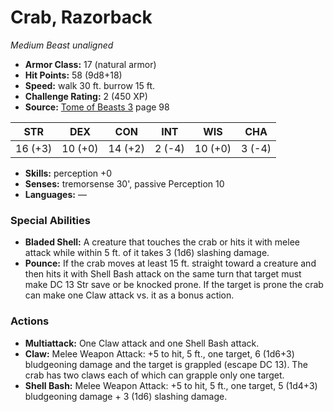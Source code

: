 # Crab, Razorback

*Medium* *Beast* *unaligned*

- **Armor Class:** 17 (natural armor)
- **Hit Points:** 58 (9d8+18)
- **Speed:** walk 30 ft. burrow 15 ft.
- **Challenge Rating:** 2 (450 XP)
- **Source:** [Tome of Beasts 3](https://koboldpress.com/kpstore/product/tome-of-beasts-3-for-5th-edition/) page 98

| STR | DEX | CON | INT | WIS | CHA |
| --- | --- | --- | --- | --- | --- |
| 16 (+3) | 10 (+0) | 14 (+2) | 2 (-4) | 10 (+0) | 3 (-4) |

- **Skills:** perception +0
- **Senses:** tremorsense 30', passive Perception 10
- **Languages:** —

### Special Abilities

- **Bladed Shell:** A creature that touches the crab or hits it with melee attack while within 5 ft. of it takes 3 (1d6) slashing damage.
- **Pounce:** If the crab moves at least 15 ft. straight toward a creature and then hits it with Shell Bash attack on the same turn that target must make DC 13 Str save or be knocked prone. If the target is prone the crab can make one Claw attack vs. it as a bonus action.

### Actions

- **Multiattack:** One Claw attack and one Shell Bash attack.
- **Claw:** Melee Weapon Attack: +5 to hit, 5 ft., one target, 6 (1d6+3) bludgeoning damage and the target is grappled (escape DC 13). The crab has two claws each of which can grapple only one target.
- **Shell Bash:** Melee Weapon Attack: +5 to hit, 5 ft., one target, 5 (1d4+3) bludgeoning damage + 3 (1d6) slashing damage.



